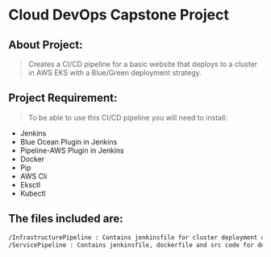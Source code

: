 # Cloud DevOps Capstone Project

## About Project:

> Creates a CI/CD pipeline for a basic website that deploys to a cluster in AWS EKS with a Blue/Green deployment strategy.

## Project Requirement:

> To be able to use this CI/CD pipeline you will need to install:

- Jenkins
- Blue Ocean Plugin in Jenkins
- Pipeline-AWS Plugin in Jenkins
- Docker
- Pip
- AWS Cli
- Eksctl
- Kubectl

## The files included are:

```sh
/InfrastructurePipeline : Contains jenkinsfile for cluster deployment on EKS
/ServicePipeline : Contains jenkinsfile, dockerfile and src code for deploying a basic website to EKS cluster with a blue/green strategy
```
